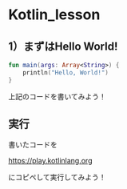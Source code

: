 # Kotlin_lesson

## 1）まずはHello World!

```kotlin
fun main(args: Array<String>) {
    println("Hello, World!")
}
```

上記のコードを書いてみよう！

## 実行
書いたコードを

https://play.kotlinlang.org

にコピペして実行してみよう！